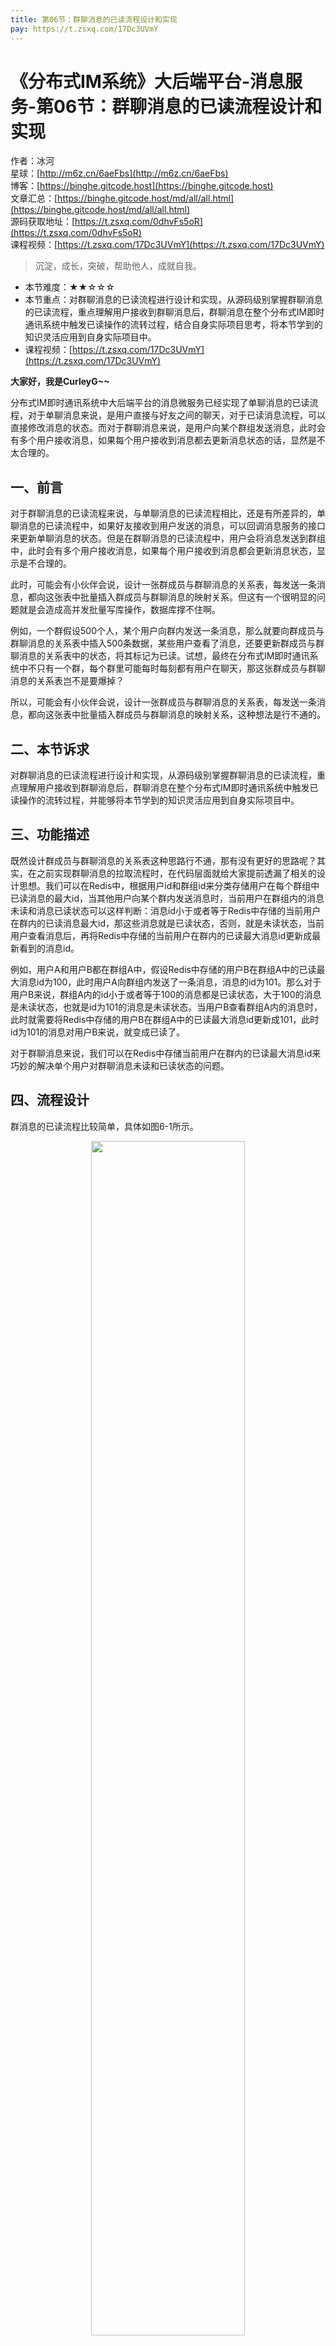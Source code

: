 ```yaml
---
title: 第06节：群聊消息的已读流程设计和实现
pay: https://t.zsxq.com/17Dc3UVmY
---
```


# 《分布式IM系统》大后端平台-消息服务-第06节：群聊消息的已读流程设计和实现

作者：冰河
<br/>星球：[http://m6z.cn/6aeFbs](http://m6z.cn/6aeFbs)
<br/>博客：[https://binghe.gitcode.host](https://binghe.gitcode.host)
<br/>文章汇总：[https://binghe.gitcode.host/md/all/all.html](https://binghe.gitcode.host/md/all/all.html)
<br/>源码获取地址：[https://t.zsxq.com/0dhvFs5oR](https://t.zsxq.com/0dhvFs5oR)
<br/>课程视频：[https://t.zsxq.com/17Dc3UVmY](https://t.zsxq.com/17Dc3UVmY)

> 沉淀，成长，突破，帮助他人，成就自我。

* 本节难度：★★☆☆☆
* 本节重点：对群聊消息的已读流程进行设计和实现，从源码级别掌握群聊消息的已读流程，重点理解用户接收到群聊消息后，群聊消息在整个分布式IM即时通讯系统中触发已读操作的流转过程，结合自身实际项目思考，将本节学到的知识灵活应用到自身实际项目中。
* 课程视频：[https://t.zsxq.com/17Dc3UVmY](https://t.zsxq.com/17Dc3UVmY)

**大家好，我是CurleyG~~**

分布式IM即时通讯系统中大后端平台的消息微服务已经实现了单聊消息的已读流程，对于单聊消息来说，是用户直接与好友之间的聊天，对于已读消息流程，可以直接修改消息的状态。而对于群聊消息来说，是用户向某个群组发送消息，此时会有多个用户接收消息，如果每个用户接收到消息都去更新消息状态的话，显然是不太合理的。

## 一、前言

对于群聊消息的已读流程来说，与单聊消息的已读流程相比，还是有所差异的，单聊消息的已读流程中，如果好友接收到用户发送的消息，可以回调消息服务的接口来更新单聊消息的状态。但是在群聊消息的已读流程中，用户会将消息发送到群组中，此时会有多个用户接收消息，如果每个用户接收到消息都会更新消息状态，显示是不合理的。

此时，可能会有小伙伴会说，设计一张群成员与群聊消息的关系表，每发送一条消息，都向这张表中批量插入群成员与群聊消息的映射关系。但这有一个很明显的问题就是会造成高并发批量写库操作，数据库撑不住啊。

例如，一个群假设500个人，某个用户向群内发送一条消息，那么就要向群成员与群聊消息的关系表中插入500条数据，某些用户查看了消息，还要更新群成员与群聊消息的关系表中的状态，将其标记为已读。试想，最终在分布式IM即时通讯系统中不只有一个群，每个群里可能每时每刻都有用户在聊天，那这张群成员与群聊消息的关系表岂不是要爆掉？

所以，可能会有小伙伴会说，设计一张群成员与群聊消息的关系表，每发送一条消息，都向这张表中批量插入群成员与群聊消息的映射关系，这种想法是行不通的。

## 二、本节诉求

对群聊消息的已读流程进行设计和实现，从源码级别掌握群聊消息的已读流程，重点理解用户接收到群聊消息后，群聊消息在整个分布式IM即时通讯系统中触发已读操作的流转过程，并能够将本节学到的知识灵活应用到自身实际项目中。

## 三、功能描述

既然设计群成员与群聊消息的关系表这种思路行不通，那有没有更好的思路呢？其实，在之前实现群聊消息的拉取流程时，在代码层面就给大家提前透漏了相关的设计思想。我们可以在Redis中，根据用户id和群组id来分类存储用户在每个群组中已读消息的最大id，当其他用户向某个群内发送消息时，当前用户在群组内的消息未读和消息已读状态可以这样判断：消息id小于或者等于Redis中存储的当前用户在群内的已读消息最大id，那这些消息就是已读状态，否则，就是未读状态，当前用户查看消息后，再将Redis中存储的当前用户在群内的已读最大消息id更新成最新看到的消息id。

例如，用户A和用户B都在群组A中，假设Redis中存储的用户B在群组A中的已读最大消息id为100，此时用户A向群组内发送了一条消息，消息的id为101。那么对于用户B来说，群组A内的id小于或者等于100的消息都是已读状态，大于100的消息是未读状态，也就是id为101的消息是未读状态。当用户B查看群组A内的消息时，此时就需要将Redis中存储的用户B在群组A中的已读最大消息id更新成101，此时id为101的消息对用户B来说，就变成已读了。

对于群聊消息来说，我们可以在Redis中存储当前用户在群内的已读最大消息id来巧妙的解决单个用户对群聊消息未读和已读状态的问题。

## 四、流程设计

群消息的已读流程比较简单，具体如图6-1所示。

<div align="center">
    <img src="https://binghe.gitcode.host/images/project/im/2024-01-26-001.png?raw=true" width="70%">
    <br/>
</div>

可以看到，整体流程还是比较简单的，主要涉及到用户及其所在的群组、消息微服务、消息库、分布式缓存、即时通讯SDK、消息中间件、即时通讯后端服务等

## 查看完整文章

加入[冰河技术](http://m6z.cn/6aeFbs)知识星球，解锁完整技术文章与完整代码

